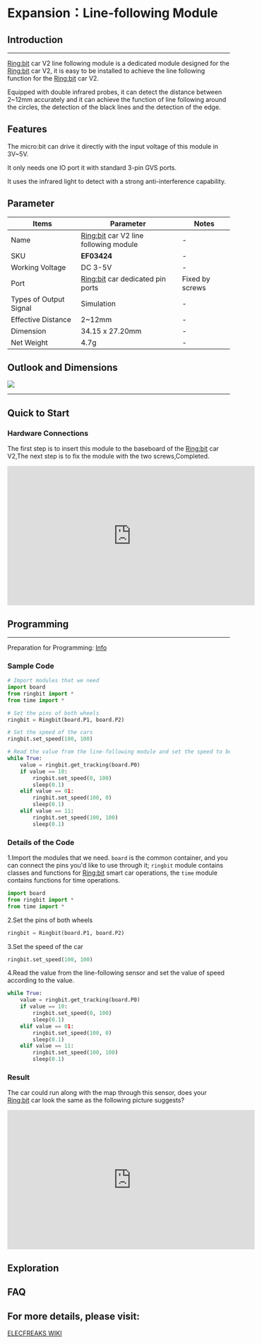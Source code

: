 # Expansion：Line-following Module

## Introduction
---

[Ring:bit](https://shop.elecfreaks.com/products/elecfreaks-pico-ed-ring-bit-v2-car-kit-with-pico-ed-board?_pos=2&_sid=18032a345&_ss=r) car V2 line following module is a dedicated module designed for the [Ring:bit](https://shop.elecfreaks.com/products/elecfreaks-pico-ed-ring-bit-v2-car-kit-with-pico-ed-board?_pos=2&_sid=18032a345&_ss=r) car V2, it is easy to be installed to achieve the line following function for the [Ring:bit](https://shop.elecfreaks.com/products/elecfreaks-pico-ed-ring-bit-v2-car-kit-with-pico-ed-board?_pos=2&_sid=18032a345&_ss=r) car V2.

Equipped with double infrared probes, it can detect the distance between 2~12mm accurately and it can achieve the function of line following around the circles, the detection of the black lines and the detection of the edge.

## Features

The micro:bit can drive it directly with the input voltage of this module in 3V~5V.

It only needs one IO port it with standard 3-pin GVS ports.

It uses the infrared light to detect with a strong anti-interference capability.

## Parameter
| Items                  | Parameter                             | Notes           |
| --- | --- | --- |
| Name                   | [Ring:bit](https://shop.elecfreaks.com/products/elecfreaks-pico-ed-ring-bit-v2-car-kit-with-pico-ed-board?_pos=2&_sid=18032a345&_ss=r) car V2 line following module | -               |
| SKU                    | **EF03424**                           | -               |
| Working Voltage        | DC 3-5V                               | -               |
| Port                   | [Ring:bit](https://shop.elecfreaks.com/products/elecfreaks-pico-ed-ring-bit-v2-car-kit-with-pico-ed-board?_pos=2&_sid=18032a345&_ss=r) car dedicated pin ports | Fixed by screws |
| Types of Output Signal | Simulation                            | -               |
| Effective Distance     | 2~12mm                                | -               |
| Dimension              | 34.15 x 27.20mm                       | -               |
| Net Weight             | 4.7g                                  | - |

## Outlook and Dimensions

![](https://wiki-media-ef.oss-cn-hongkong.aliyuncs.com/i18n/en/docusaurus-plugin-content-docs/current/pico/picoed/picoed-smart-car/picoed-ringbit-car-v2/images/line_01.png)



---

## Quick to Start

### Hardware Connections

The first step is to insert this module to the baseboard of the [Ring:bit](https://shop.elecfreaks.com/products/elecfreaks-pico-ed-ring-bit-v2-car-kit-with-pico-ed-board?_pos=2&_sid=18032a345&_ss=r) car V2,The next step is to fix the module with the two screws,Completed.

<iframe width="560" height="315" src="https://www.youtube.com/embed/TvnA8Abie5E" title="YouTube video player" frameborder="0" allow="accelerometer; autoplay; clipboard-write; encrypted-media; gyroscope; picture-in-picture" allowfullscreen></iframe>

## Programming
---
Preparation for Programming: [Info](https://www.elecfreaks.com/learn-en/pico-ed/index.html)

### Sample Code

```python
# Import modules that we need
import board
from ringbit import *
from time import *

# Set the pins of both wheels
ringbit = Ringbit(board.P1, board.P2)

# Set the speed of the cars
ringbit.set_speed(100, 100)

# Read the value from the line-following module and set the speed to be controlled with the values. 
while True:
    value = ringbit.get_tracking(board.P0)
    if value == 10:
        ringbit.set_speed(0, 100)
        sleep(0.1)
    elif value == 01:
        ringbit.set_speed(100, 0)
        sleep(0.1)
    elif value == 11:
        ringbit.set_speed(100, 100)
        sleep(0.1)
```

### Details of the Code

1.Import the modules that we need. `board` is the common container, and you can connect the pins you'd like to use through it; `ringbit` module contains classes and functions for [Ring:bit](https://shop.elecfreaks.com/products/elecfreaks-pico-ed-ring-bit-v2-car-kit-with-pico-ed-board?_pos=2&_sid=18032a345&_ss=r) smart car operations, the `time` module contains functions for time operations.

```python
import board
from ringbit import *
from time import *
```

2.Set the pins of both wheels
```python
ringbit = Ringbit(board.P1, board.P2)
```

3.Set the speed of the car
```python
ringbit.set_speed(100, 100)
```

4.Read the value from the line-following sensor and set the value of speed according to the value. 
```python
while True:
    value = ringbit.get_tracking(board.P0)
    if value == 10:
        ringbit.set_speed(0, 100)
        sleep(0.1)
    elif value == 01:
        ringbit.set_speed(100, 0)
        sleep(0.1)
    elif value == 11:
        ringbit.set_speed(100, 100)
        sleep(0.1)
```
### Result

The car could run along with the map through this sensor, does your [Ring:bit](https://shop.elecfreaks.com/products/elecfreaks-pico-ed-ring-bit-v2-car-kit-with-pico-ed-board?_pos=2&_sid=18032a345&_ss=r) car look the same as the following picture suggests? 

<iframe width="560" height="315" src="https://www.youtube.com/embed/cbKEO6snbjM" title="YouTube video player" frameborder="0" allow="accelerometer; autoplay; clipboard-write; encrypted-media; gyroscope; picture-in-picture" allowfullscreen></iframe>

## Exploration 

## FAQ

## For more details, please visit:

[ELECFREAKS WIKI](https://www.elecfreaks.com/learn-en/)

